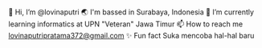👋 Hi, I’m @lovinaputri
🌏 I'm bassed in Surabaya, Indonesia 
🌱 I’m currently learning informatics at UPN "Veteran" Jawa Timur 
📫 How to reach me
lovinaputripratama372@gmail.com
✨ Fun fact Suka mencoba hal-hal baru 
